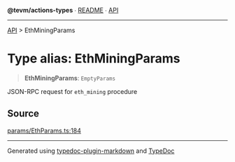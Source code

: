 **@tevm/actions-types** ∙ [README](../README.md) ∙ [API](../API.md)

***

[API](../API.md) > EthMiningParams

# Type alias: EthMiningParams

> **EthMiningParams**: `EmptyParams`

JSON-RPC request for `eth_mining` procedure

## Source

[params/EthParams.ts:184](https://github.com/evmts/tevm-monorepo/blob/main/packages/actions-types/src/params/EthParams.ts#L184)

***
Generated using [typedoc-plugin-markdown](https://www.npmjs.com/package/typedoc-plugin-markdown) and [TypeDoc](https://typedoc.org/)
